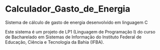 # Calculador_Gasto_de_Energia

Sistema de cálculo de gasto de energia desenvolvido em linguagem C

Este sistema é um projeto de LP1 (Linguagem de Programação I) do curso de Bacharelado em Sistemas de Informação do Instituto Federal de Educação, Ciência e Tecnologia da Bahia (IFBA). 
